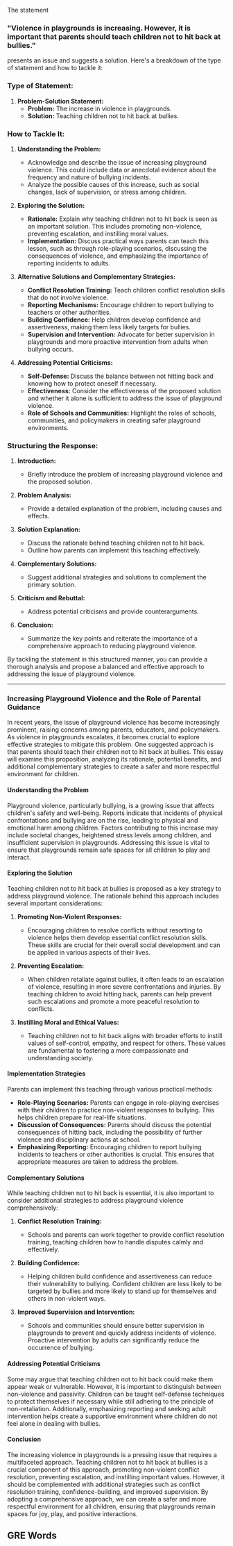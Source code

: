 The statement 
### "Violence in playgrounds is increasing. However, it is important that parents should teach children not to hit back at bullies." 
presents an issue and suggests a solution. Here's a breakdown of the type of statement and how to tackle it:

### Type of Statement:

1. **Problem-Solution Statement:**
   - **Problem:** The increase in violence in playgrounds.
   - **Solution:** Teaching children not to hit back at bullies.

### How to Tackle It:

1. **Understanding the Problem:**
   - Acknowledge and describe the issue of increasing playground violence. This could include data or anecdotal evidence about the frequency and nature of bullying incidents.
   - Analyze the possible causes of this increase, such as social changes, lack of supervision, or stress among children.

2. **Exploring the Solution:**
   - **Rationale:** Explain why teaching children not to hit back is seen as an important solution. This includes promoting non-violence, preventing escalation, and instilling moral values.
   - **Implementation:** Discuss practical ways parents can teach this lesson, such as through role-playing scenarios, discussing the consequences of violence, and emphasizing the importance of reporting incidents to adults.

3. **Alternative Solutions and Complementary Strategies:**
   - **Conflict Resolution Training:** Teach children conflict resolution skills that do not involve violence.
   - **Reporting Mechanisms:** Encourage children to report bullying to teachers or other authorities.
   - **Building Confidence:** Help children develop confidence and assertiveness, making them less likely targets for bullies.
   - **Supervision and Intervention:** Advocate for better supervision in playgrounds and more proactive intervention from adults when bullying occurs.

4. **Addressing Potential Criticisms:**
   - **Self-Defense:** Discuss the balance between not hitting back and knowing how to protect oneself if necessary.
   - **Effectiveness:** Consider the effectiveness of the proposed solution and whether it alone is sufficient to address the issue of playground violence.
   - **Role of Schools and Communities:** Highlight the roles of schools, communities, and policymakers in creating safer playground environments.

### Structuring the Response:

1. **Introduction:**
   - Briefly introduce the problem of increasing playground violence and the proposed solution.

2. **Problem Analysis:**
   - Provide a detailed explanation of the problem, including causes and effects.

3. **Solution Explanation:**
   - Discuss the rationale behind teaching children not to hit back.
   - Outline how parents can implement this teaching effectively.

4. **Complementary Solutions:**
   - Suggest additional strategies and solutions to complement the primary solution.

5. **Criticism and Rebuttal:**
   - Address potential criticisms and provide counterarguments.

6. **Conclusion:**
   - Summarize the key points and reiterate the importance of a comprehensive approach to reducing playground violence.

By tackling the statement in this structured manner, you can provide a thorough analysis and propose a balanced and effective approach to addressing the issue of playground violence.

------------------------------------------------------------------------------------------------------------------

### Increasing Playground Violence and the Role of Parental Guidance

In recent years, the issue of playground violence has become increasingly prominent, raising concerns among parents, educators, and policymakers. As violence in playgrounds escalates, it becomes crucial to explore effective strategies to mitigate this problem. One suggested approach is that parents should teach their children not to hit back at bullies. This essay will examine this proposition, analyzing its rationale, potential benefits, and additional complementary strategies to create a safer and more respectful environment for children.

#### Understanding the Problem

Playground violence, particularly bullying, is a growing issue that affects children's safety and well-being. Reports indicate that incidents of physical confrontations and bullying are on the rise, leading to physical and emotional harm among children. Factors contributing to this increase may include societal changes, heightened stress levels among children, and insufficient supervision in playgrounds. Addressing this issue is vital to ensure that playgrounds remain safe spaces for all children to play and interact.

#### Exploring the Solution

Teaching children not to hit back at bullies is proposed as a key strategy to address playground violence. The rationale behind this approach includes several important considerations:

1. **Promoting Non-Violent Responses:**
   - Encouraging children to resolve conflicts without resorting to violence helps them develop essential conflict resolution skills. These skills are crucial for their overall social development and can be applied in various aspects of their lives.

2. **Preventing Escalation:**
   - When children retaliate against bullies, it often leads to an escalation of violence, resulting in more severe confrontations and injuries. By teaching children to avoid hitting back, parents can help prevent such escalations and promote a more peaceful resolution to conflicts.

3. **Instilling Moral and Ethical Values:**
   - Teaching children not to hit back aligns with broader efforts to instill values of self-control, empathy, and respect for others. These values are fundamental to fostering a more compassionate and understanding society.

#### Implementation Strategies

Parents can implement this teaching through various practical methods:

- **Role-Playing Scenarios:** Parents can engage in role-playing exercises with their children to practice non-violent responses to bullying. This helps children prepare for real-life situations.
- **Discussion of Consequences:** Parents should discuss the potential consequences of hitting back, including the possibility of further violence and disciplinary actions at school.
- **Emphasizing Reporting:** Encouraging children to report bullying incidents to teachers or other authorities is crucial. This ensures that appropriate measures are taken to address the problem.

#### Complementary Solutions

While teaching children not to hit back is essential, it is also important to consider additional strategies to address playground violence comprehensively:

1. **Conflict Resolution Training:**
   - Schools and parents can work together to provide conflict resolution training, teaching children how to handle disputes calmly and effectively.

2. **Building Confidence:**
   - Helping children build confidence and assertiveness can reduce their vulnerability to bullying. Confident children are less likely to be targeted by bullies and more likely to stand up for themselves and others in non-violent ways.

3. **Improved Supervision and Intervention:**
   - Schools and communities should ensure better supervision in playgrounds to prevent and quickly address incidents of violence. Proactive intervention by adults can significantly reduce the occurrence of bullying.

#### Addressing Potential Criticisms

Some may argue that teaching children not to hit back could make them appear weak or vulnerable. However, it is important to distinguish between non-violence and passivity. Children can be taught self-defense techniques to protect themselves if necessary while still adhering to the principle of non-retaliation. Additionally, emphasizing reporting and seeking adult intervention helps create a supportive environment where children do not feel alone in dealing with bullies.

#### Conclusion

The increasing violence in playgrounds is a pressing issue that requires a multifaceted approach. Teaching children not to hit back at bullies is a crucial component of this approach, promoting non-violent conflict resolution, preventing escalation, and instilling important values. However, it should be complemented with additional strategies such as conflict resolution training, confidence-building, and improved supervision. By adopting a comprehensive approach, we can create a safer and more respectful environment for all children, ensuring that playgrounds remain spaces for joy, play, and positive interactions.

## GRE Words
